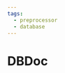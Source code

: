 ```yaml
---
tags:
  - preprocessor
  - database
---
```


# DBDoc

<include repo_url="https://github.com/foliant-docs/foliantcontrib.dbdoc.git" path="README.md" sethead="2" nohead="true"></include>
